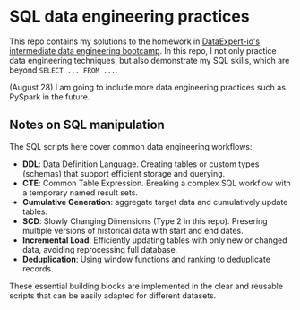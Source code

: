# SQL data engineering practices

This repo contains my solutions to the homework in [DataExpert-io's intermediate data engineering bootcamp](https://github.com/DataExpert-io/data-engineer-handbook). 
In this repo, I not only practice data engineering techniques, but also demonstrate my SQL skills, which are beyond `SELECT ... FROM ...`.

(August 28) I am going to include more data engineering practices such as PySpark in the future.

## Notes on SQL manipulation

The SQL scripts here cover common data engineering workflows:

- **DDL**: Data Definition Language. Creating tables or custom types (schemas) that support efficient storage and querying.
- **CTE**: Common Table Expression. Breaking a complex SQL workflow with a temporary named result sets.
- **Cumulative Generation**: aggregate target data and cumulatively update tables.
- **SCD**: Slowly Changing Dimensions (Type 2 in this repo). Presering multiple versions of historical data with start and end dates.
- **Incremental Load**: Efficiently updating tables with only new or changed data, avoiding reprocessing full database.
- **Deduplication**: Using window functions and ranking to deduplicate records.

These essential building blocks are implemented in the clear and reusable scripts that can be easily adapted for different datasets. 

